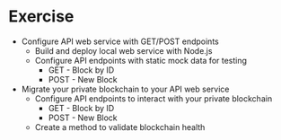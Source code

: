 # Exercise
- Configure API web service with GET/POST endpoints
  - Build and deploy local web service with Node.js
  - Configure API endpoints with static mock data for testing
    - GET - Block by ID
    - POST - New Block
- Migrate your private blockchain to your API web service
  - Configure API endpoints to interact with your private blockchain
    - GET - Block by ID
    - POST - New Block
  - Create a method to validate blockchain health
